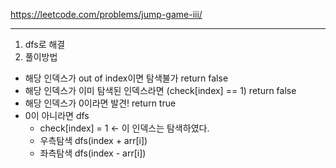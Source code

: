 https://leetcode.com/problems/jump-game-iii/

---
1. dfs로 해결 
2. 풀이방법
- 해당 인덱스가 out of index이면 탐색불가 return false
- 해당 인덱스가 이미 탐색된 인덱스라면 (check[index] == 1) return false
- 해당 인덱스가 0이라면 발견! return true
- 0이 아니라면 dfs 
  - check[index] = 1 <- 이 인덱스는 탐색하였다. 
  - 우측탐색 dfs(index + arr[i])
  - 좌측탐색 dfs(index - arr[i])

